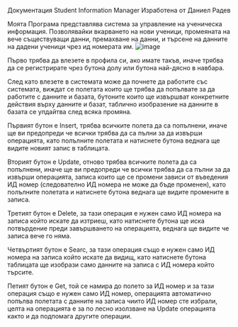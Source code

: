 Документация
Student Information Manager
Изработена от Даниел Радев

Моята Програма представлява система за управление на ученическа информация. Позволявайки вкарването на нови ученици, промеяната на вече съществуващи данни, премахване на данни, и търсене на данните на дадени ученици чрез ид номерата им.
![image](https://user-images.githubusercontent.com/26287242/165495112-f278e3f9-c6d1-4590-b9dd-b0c965a6759d.png)

Първо трябва да влезете в профила си, ако имате такъв, иначе трябва да се регистрирате чрез бутона долу или бутона най-дясно в навбара.

След като влезете в системата може да почнете да работите със системата, виждат се полетата които ще трябва да попълвате за да работите с данните и базата, бутоните които ще извършват конкретните действия върху данните и базат, таблично изобразение на данните в базата се упдайтва след всяка промяна.

Първият бутон е Insert, трябва всичките полета да са попълнени, иначе ще ви предопреди че всички трябва да са пълни за да извърши операцията, като полълните полетата и натиснете бутона веднага ще видите новият запис в таблицата. 

Вторият бутон е Update, отново трябва всичките полета да са попълнени, иначе ще ви предопреди че всички трябва да са пълни за да извърши операцията, записа които ще се промени зависи от въведения ИД номер (следователно ИД номера не може да бъде променен), като полълните полетата и натиснете бутона веднага ще видите промените в записа.

Третият бутон е Delete, за тази операция е нужен само ИД номера на записа който искате да изтриеш, като натиснете бутона ще иска потвърдение преди завършването на операцията, веднага ще видите че записа вече го няма.

Четвъртият бутон е Searc, за тази операция също е нужен само ИД номера на записа който искате да видищ, като натиснете бутона таблицата ще изобрази само данните на записа с ИД номера който търсите.

Петият бутон е Get, той се намира до полето за ИД номер и за тази операция също е нужен само ИД номер, операцията автоматично попълва полетата с данните на записа чиито ИД номер сте избрали, целта на операцията е за по лесно изолзване на Update операцията както и да подпомага другите операции.

